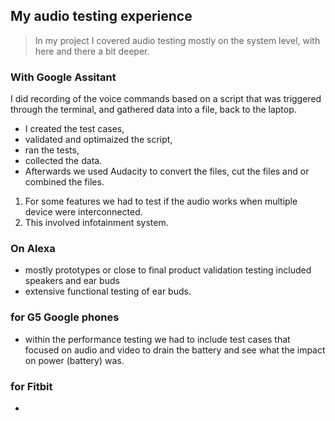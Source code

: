 ## My  audio testing experience

> In my project I covered audio testing mostly on the system level, with here and there a bit deeper.

### With Google Assitant 

I did recording of the voice commands based on a script that was triggered through the terminal, 
and gathered data into a file, back to the laptop.
* I created the test cases, 
* validated and optimaized the script, 
* ran the tests, 
*  collected the data. 
*  Afterwards we used Audacity to convert the files, cut the files and or combined the files.

1. For some features we had to test if the audio works when multiple device were interconnected.
2. This involved infotainment system.

### On Alexa
* mostly prototypes or close to final product validation testing included speakers and ear buds
* extensive functional testing of ear buds.

### for G5 Google phones 
* within the performance testing we had to include test cases that focused on audio and video to drain the battery
and see what the impact on power (battery) was.

### for Fitbit
*   